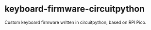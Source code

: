 # keyboard-firmware-circuitpython
Custom keyboard firmware written in circuitpython, based on RPI Pico.
